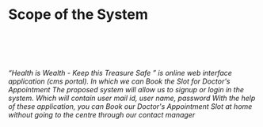 <h1>  Scope of the System  <h1>
<br>
<h6> “Health is Wealth - Keep this Treasure Safe ” is online
 web interface application (cms portal). In which we can Book the Slot for
Doctor's Appointment The proposed system will allow us to signup or login in the
system. Which will contain user mail id, user name, password
With the help of these application, you can Book our Doctor's Appointment 
Slot at home without going to the centre through our contact manager 
<h6>